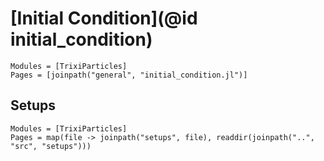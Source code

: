 # [Initial Condition](@id initial_condition)

```@autodocs
Modules = [TrixiParticles]
Pages = [joinpath("general", "initial_condition.jl")]
```

## Setups

```@autodocs
Modules = [TrixiParticles]
Pages = map(file -> joinpath("setups", file), readdir(joinpath("..", "src", "setups")))
```
